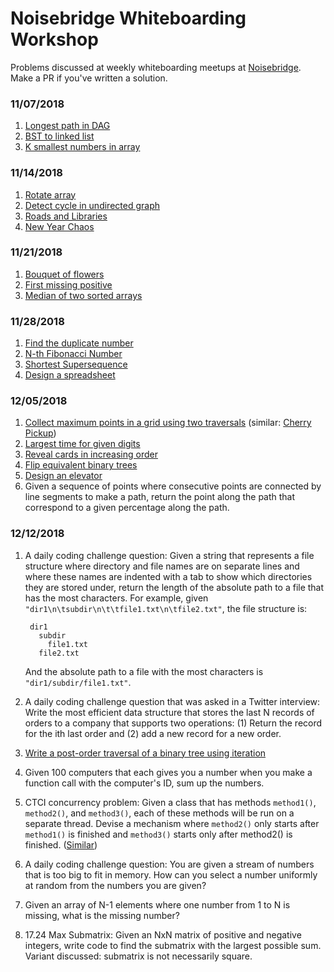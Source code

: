 # Noisebridge Whiteboarding Workshop

Problems discussed at weekly whiteboarding meetups at [Noisebridge](https://www.meetup.com/noisebridge/). Make a PR if you've written a solution.

### 11/07/2018

1. [Longest path in DAG](/2018-11-07/longest_path_in_dag.py)
2. [BST to linked list](/2018-11-07/bst_to_linked_list.py)
3. [K smallest numbers in array](/2018-11-07/smallest_k.py)

### 11/14/2018

1. [Rotate array](https://leetcode.com/problems/rotate-array/)
2. [Detect cycle in undirected graph](https://www.geeksforgeeks.org/union-find/)
3. [Roads and Libraries](https://www.hackerrank.com/challenges/torque-and-development/problem)
4. [New Year Chaos](https://www.hackerrank.com/challenges/new-year-chaos/problem)

### 11/21/2018

1. [Bouquet of flowers](https://www.geeksforgeeks.org/flipkart-internship-interview-on-campus/)
2. [First missing positive](https://leetcode.com/problems/first-missing-positive/description/)
3. [Median of two sorted arrays](https://leetcode.com/problems/median-of-two-sorted-arrays/description/)

### 11/28/2018

1. [Find the duplicate number](https://leetcode.com/problems/find-the-duplicate-number/)
2. [N-th Fibonacci Number](https://www.geeksforgeeks.org/program-for-nth-fibonacci-number/)
3. [Shortest Supersequence](/2018-11-28/shortest_supersequence.rb)
4. [Design a spreadsheet](https://www.careercup.com/question?id=14949056)

### 12/05/2018

1. [Collect maximum points in a grid using two traversals](https://www.geeksforgeeks.org/collect-maximum-points-in-a-grid-using-two-traversals/) (similar: [Cherry Pickup](https://leetcode.com/problems/cherry-pickup/description/))
2. [Largest time for given digits](https://leetcode.com/problems/largest-time-for-given-digits/description/)
3. [Reveal cards in increasing order](https://leetcode.com/problems/reveal-cards-in-increasing-order/description/)
4. [Flip equivalent binary trees](https://leetcode.com/problems/flip-equivalent-binary-trees/description/)
5. [Design an elevator](https://stackoverflow.com/questions/493276/modelling-an-elevator-using-object-oriented-analysis-and-design)
6. Given a sequence of points where consecutive points are connected by line segments to make a path, return the point along the path that correspond to a given percentage along the path.

### 12/12/2018

1. A daily coding challenge question: Given a string that represents a file structure where directory and file names are on separate lines and where these names are indented with a tab to show which directories they are stored under, return the length of the absolute path to a file that has the most characters. For example, given `"dir1\n\tsubdir\n\t\tfile1.txt\n\tfile2.txt"`, the file structure is:

        dir1
          subdir
            file1.txt
          file2.txt

    And the absolute path to a file with the most characters is `"dir1/subdir/file1.txt"`.
2. A daily coding challenge question that was asked in a Twitter interview: Write the most efficient data structure that stores the last N records of orders to a company that supports two operations: (1) Return the record for the ith last order and (2) add a new record for a new order.
3. [Write a post-order traversal of a binary tree using iteration](https://leetcode.com/problems/binary-tree-postorder-traversal/description/)
4. Given 100 computers that each gives you a number when you make a function call with the computer's ID, sum up the numbers.
5. CTCI concurrency problem: Given a class that has methods `method1()`, `method2()`, and `method3()`, each of these methods will be run on a separate thread. Devise a mechanism where `method2()` only starts after `method1()` is finished and `method3()` starts only after method2() is finished. ([Similar](https://www.careercup.com/question?id=4783236498587648))
6. A daily coding challenge question: You are given a stream of numbers that is too big to fit in memory. How can you select a number uniformly at random from the numbers you are given?
7. Given an array of N-1 elements where one number from 1 to N is missing, what is the missing number?
8. 17.24 Max Submatrix: Given an NxN matrix of positive and negative integers, write code to find the submatrix with the largest possible sum. Variant discussed: submatrix is not necessarily square.
